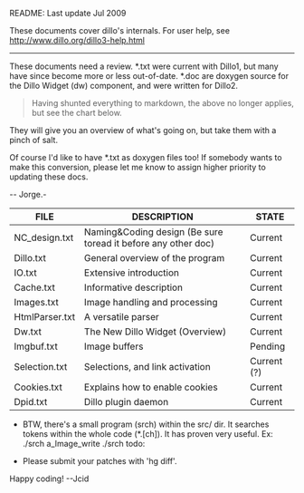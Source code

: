 README: Last update Jul 2009

These documents cover dillo's internals.
For user help, see http://www.dillo.org/dillo3-help.html

--------------------------------------------------------------------------

These documents need a review.
*.txt were current with Dillo1, but many have since become more or
      less out-of-date.
*.doc are doxygen source for the Dillo Widget (dw) component, and
      were written for Dillo2.

> Having shunted everything to markdown, the above no longer applies, but see the chart below.

They will give you an overview of what's going on, but take them
with a pinch of salt.

 Of course I'd like to have *.txt as doxygen files too!
If somebody wants to make this conversion, please let me know
to assign higher priority to updating these docs.

--
Jorge.-

|     FILE          |             DESCRIPTION           |            STATE  |
|-------------------|-----------------------------------|-------------------|
|  NC_design.txt    |   Naming&Coding design (Be sure toread it before any other doc) |    Current | 
| Dillo.txt         |  General overview of the program   | Current   |
|   IO.txt          |    Extensive introduction          |   Current |
|   Cache.txt       |    Informative description         |   Current |
|   Images.txt      |    Image handling and processing   |   Current |
|   HtmlParser.txt  |    A versatile parser              |   Current |
|   Dw.txt          |    The New Dillo Widget (Overview) |   Current |
|   Imgbuf.txt      |    Image buffers                   |   Pending |
|   Selection.txt   |    Selections, and link activation |   Current (?) |
|   Cookies.txt     |    Explains how to enable cookies  |   Current |
|   Dpid.txt        |    Dillo plugin daemon             |   Current |


 * BTW, there's a small program (srch) within the src/ dir. It searches
 tokens within the whole code (*.[ch]). It has proven very useful.
 Ex:  ./srch a_Image_write
      ./srch todo:

 * Please submit your patches with 'hg diff'.


 Happy coding!
 --Jcid
